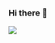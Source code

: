 ### Hi there 👋

<!--
**seonyeonghun/seonyeonghun** is a ✨ _special_ ✨ repository because its `README.md` (this file) appears on your GitHub profile.

Here are some ideas to get you started:

- 🔭 I’m currently working on ...
- 🌱 I’m currently learning ...
- 👯 I’m looking to collaborate on ...
- 🤔 I’m looking for help with ...
- 💬 Ask me about ...
- 📫 How to reach me: ...
- 😄 Pronouns: ...
- ⚡ Fun fact: ...
-->
<a href="http://www.naver.com" target="_blank"><img src="https://img.shields.io/badge/tutor-FF9933?style=plastic&logo=https://simpleicons.org/icons/javascript.svg" /></a>
